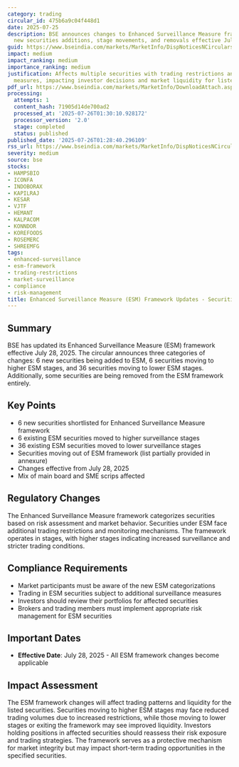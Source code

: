 ```yaml
---
category: trading
circular_id: 475b6a9c04f448d1
date: 2025-07-25
description: BSE announces changes to Enhanced Surveillance Measure framework with
  new securities additions, stage movements, and removals effective July 28, 2025.
guid: https://www.bseindia.com/markets/MarketInfo/DispNoticesNCirculars.aspx?Noticeid={16827C7B-410B-4145-95AC-41F7A45813A1}&noticeno=20250725-53&dt=07/25/2025&icount=53&totcount=69&flag=0
impact: medium
impact_ranking: medium
importance_ranking: medium
justification: Affects multiple securities with trading restrictions and surveillance
  measures, impacting investor decisions and market liquidity for listed stocks
pdf_url: https://www.bseindia.com/markets/MarketInfo/DownloadAttach.aspx?id=20250725-53&attachedId=a0092ab2-b68d-42d3-9101-0a47c141c3e1
processing:
  attempts: 1
  content_hash: 71905d14de700ad2
  processed_at: '2025-07-26T01:30:10.928172'
  processor_version: '2.0'
  stage: completed
  status: published
published_date: '2025-07-26T01:28:40.296109'
rss_url: https://www.bseindia.com/markets/MarketInfo/DispNoticesNCirculars.aspx?Noticeid={16827C7B-410B-4145-95AC-41F7A45813A1}&noticeno=20250725-53&dt=07/25/2025&icount=53&totcount=69&flag=0
severity: medium
source: bse
stocks:
- HAMPSBIO
- ICONFA
- INDOBORAX
- KAPILRAJ
- KESAR
- VJTF
- HEMANT
- KALPACOM
- KONNDOR
- KOREFOODS
- ROSEMERC
- SHREEMFG
tags:
- enhanced-surveillance
- esm-framework
- trading-restrictions
- market-surveillance
- compliance
- risk-management
title: Enhanced Surveillance Measure (ESM) Framework Updates - Securities Categorization
---
```


## Summary

BSE has updated its Enhanced Surveillance Measure (ESM) framework effective July 28, 2025. The circular announces three categories of changes: 6 new securities being added to ESM, 6 securities moving to higher ESM stages, and 36 securities moving to lower ESM stages. Additionally, some securities are being removed from the ESM framework entirely.

## Key Points

- 6 new securities shortlisted for Enhanced Surveillance Measure framework
- 6 existing ESM securities moved to higher surveillance stages
- 36 existing ESM securities moved to lower surveillance stages
- Securities moving out of ESM framework (list partially provided in annexure)
- Changes effective from July 28, 2025
- Mix of main board and SME scrips affected

## Regulatory Changes

The Enhanced Surveillance Measure framework categorizes securities based on risk assessment and market behavior. Securities under ESM face additional trading restrictions and monitoring mechanisms. The framework operates in stages, with higher stages indicating increased surveillance and stricter trading conditions.

## Compliance Requirements

- Market participants must be aware of the new ESM categorizations
- Trading in ESM securities subject to additional surveillance measures
- Investors should review their portfolios for affected securities
- Brokers and trading members must implement appropriate risk management for ESM securities

## Important Dates

- **Effective Date**: July 28, 2025 - All ESM framework changes become applicable

## Impact Assessment

The ESM framework changes will affect trading patterns and liquidity for the listed securities. Securities moving to higher ESM stages may face reduced trading volumes due to increased restrictions, while those moving to lower stages or exiting the framework may see improved liquidity. Investors holding positions in affected securities should reassess their risk exposure and trading strategies. The framework serves as a protective mechanism for market integrity but may impact short-term trading opportunities in the specified securities.